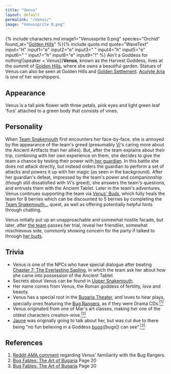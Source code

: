 ```yaml
---
title: "Venus"
layout: default
permalink: "/Venus/"
image: "Venussprite 0.png"
---
```

{% include characters.md image1="Venussprite 0.png" species="Orchid" found_at="[Golden Hills](/Golden_Hills)" %}{% include quote.md quote="WaveText" input="H" input1="e" input2="e" input3="&nbsp;" input4="h" input5="e" input6="&nbsp;" input7="h" input8="e" input9="!" %} Ain't a Goddess for nothing!|speaker = Venus}}**Venus**, known as the Harvest Goddess, lives at the summit of [Golden Hills](/Golden_Hills), where she owns a beautiful garden. Statues of Venus can also be seen at Golden Hills and [Golden Settlement](/Golden_Settlement). [Acolyte Aria](/Acolyte_Aria) is one of her worshippers.

## Appearance
Venus is a tall pink flower with three petals, pink eyes and light green leaf 'furs' attached to a green body that consists of vines.

## Personality
When [Team Snakemouth](/Team_Snakemouth) first encounters her face-by-face, she is annoyed by the appearance of the team's greed (presumably [Vi](/Vi)'s caring more about the Ancient Artifacts than her allies). But, after the team explains about their trip, combining with her own experience on them, she decides to give the team a chance by testing their power with[ her guardian](/Venus'_Guardian). In this battle she does not attack directly, but instead orders the guardian to perform a set of attacks and powers it up with her magic (as seen in the background). After her guardian's defeat, impressed by the team's power and companionship (though still dissatisfied with Vi's greed), she answers the team's questions, and entrusts them with the Ancient Tablet. Later in the team's adventures, Venus continues supporting the team via [Venus' Buds](/Venus'_Bud), which fully heals the team for 8 berries which can be discounted to 5 berries by completing the [Team Snakemouth...](/Team_Snakemouth...) quest, as well as offering potentially helpful hints through chatting. 

Venus initially put up an unapproachable and somewhat hostile facade, but later, after [the team](/Team_Snakemouth) passes her trial, reveal her friendlier, somewhat mischievous side, commonly showing concern for the party if talked to through [her buds](/Venus'_Bud).

## Trivia
* Venus is one of the NPCs who have special dialogue after beating [Chapter 7: The Everlasting Sapling](/Chapter_7:_The_Everlasting_Sapling), in which the team ask her about how she came into possession of the Ancient Tablet.
* Secrets about Venus can be found in [Upper Snakemouth](/Upper_Snakemouth).
* Her name comes from Venus, the Roman goddess of fertility, love and beauty.
* Venus has a special root in the [Bugaria Theater](/Bugaria_Theater), and loves to hear plays, specially ones featuring the [Bug Rangers](/Bug_Rangers), as if they were Drama CDs.[<sup>[1]</sup>](#references)
* Venus originated from one of Mar's art classes, making her one of the oldest characters creation-wise.[<sup>[2]</sup>](#references)
* [Jaune](/Jaune) was originally going to talk about her, but was cut due to there being "no fun believing in a Goddess [bugs](/bugs)([bugs]) can see".[<sup>[3]</sup>](#references)

## References
1. [Reddit AMA comment](https://www.reddit.com/r/gaming/comments/k2uh57/bug_fables_11_has_been_launched_im_genow_the_lead/gdxezxo?utm_source=share&utm_medium=web2x&context=3) regarding Venus' familiarity with the Bug Rangers.
2. [Bug Fables: The Art of Bugaria](/Bug_Fables:_The_Art_of_Bugaria) Page 20
3. [Bug Fables: The Art of Bugaria](/Bug_Fables:_The_Art_of_Bugaria) Page 20